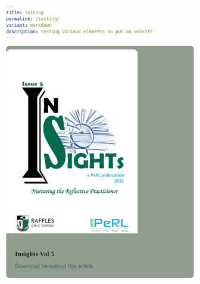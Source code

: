 ```yaml
---
title: Testing
permalink: /testing/
variant: markdown
description: testing various elements to put on website
---
```

<style>
.articles {
  /* Add any styles for the articles section here */
}

.article-wrapper {
  position: relative;
  border-radius: 8px;
  box-shadow: none;
  background: #919d8d;
  overflow: hidden;
  transition: all 0.4s ease-in-out;
}

article h2 {
  margin: 5 5 5px 5;
  font-family: "Bebas Neue", cursive;
  font-size: 1.0rem;
  letter-spacing: 0.06em;
  color: var(--title-color);
  transition: color 0.3s ease-out;
}

figure {
  margin: 0;
  padding: 0;
  aspect-ratio: 1 / 1;
  overflow: hidden;
}

article img {
  max-width: 70%;
	margin: 10px auto;
  transform-origin: center;
  transform: scale(var(--img-scale));
  transition: transform 0.4s ease-in-out;
  border-radius: 10px; /* Apply rounded corners to the image */
}

.article-body {
  padding: 24px;
}

article a {
  display: inline-flex;
  align-items: center;
  text-decoration: none;
  color: #28666e;
}


  /* Add any additional styles for the article elements here */
</style>

<section class="articles">
  <article>
    <div class="article-wrapper">
      <figure>
       <img alt="Insights vol 5 cover" src="/images/Insights/2021%20insight.png">
      </figure>
      <div class="article-body">
        <h2>Insights Vol 5</h2>
        <p></p>
        <a class="Download here" href="https://drive.google.com/drive/folders/14JRcJkOuaTu0218Zhvzw6QxZOLrQY9do">Download here <span class="sr-only">about this article</span></a>
      </div>
    </div>
  </article>
</section>